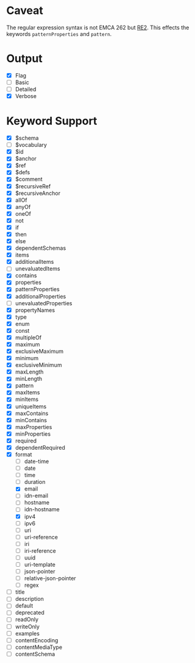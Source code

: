 # Caveat

The regular expression syntax is not EMCA 262 but [RE2](https://golang.org/s/re2syntax).
This effects the keywords `patternProperties` and `pattern`.

# Output

- [x] Flag
- [ ] Basic
- [ ] Detailed
- [x] Verbose

# Keyword Support

- [x] $schema
- [ ] $vocabulary
- [x] $id
- [x] $anchor
- [x] $ref
- [x] $defs
- [x] $comment
- [x] $recursiveRef
- [x] $recursiveAnchor
- [x] allOf
- [x] anyOf
- [x] oneOf
- [x] not
- [x] if
- [x] then
- [x] else
- [x] dependentSchemas
- [x] items
- [x] additionalItems
- [ ] unevaluatedItems
- [x] contains
- [x] properties
- [x] patternProperties
- [x] additionalProperties
- [ ] unevaluatedProperties
- [x] propertyNames
- [x] type
- [x] enum
- [x] const
- [x] multipleOf
- [x] maximum
- [x] exclusiveMaximum
- [x] minimum
- [x] exclusiveMinimum
- [x] maxLength
- [x] minLength
- [x] pattern
- [x] maxItems
- [x] minItems
- [x] uniqueItems
- [x] maxContains
- [x] minContains
- [x] maxProperties
- [x] minProperties
- [x] required
- [x] dependentRequired
- [x] format
  - [ ] date-time
  - [ ] date
  - [ ] time
  - [ ] duration
  - [x] email
  - [ ] idn-email
  - [ ] hostname
  - [ ] idn-hostname
  - [x] ipv4
  - [ ] ipv6
  - [ ] uri
  - [ ] uri-reference
  - [ ] iri
  - [ ] iri-reference
  - [ ] uuid
  - [ ] uri-template
  - [ ] json-pointer
  - [ ] relative-json-pointer
  - [ ] regex
- [ ] title
- [ ] description
- [ ] default
- [ ] deprecated
- [ ] readOnly
- [ ] writeOnly
- [ ] examples
- [ ] contentEncoding
- [ ] contentMediaType
- [ ] contentSchema
